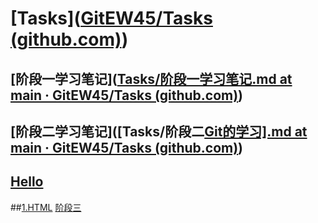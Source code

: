 # [Tasks]([GitEW45/Tasks (github.com)](https://github.com/GitEW45/Tasks))

## [阶段一学习笔记]([Tasks/阶段一学习笔记.md at main · GitEW45/Tasks (github.com)](https://github.com/GitEW45/Tasks/blob/main/阶段一学习笔记.md))

## [阶段二学习笔记]([Tasks/阶段二[Git的学习\].md at main · GitEW45/Tasks (github.com)](https://github.com/GitEW45/Tasks/blob/main/阶段二[Git的学习].md))

## [Hello](https://github.com/GitEW45/Tasks/blob/master/Hello.md)
##[1.HTML](https://github.com/GitEW45/Tasks/blob/main/1.html)
[阶段三](https://github.com/GitEW45/Tasks/blob/main/%E9%98%B6%E6%AE%B5%E4%B8%89.md)

